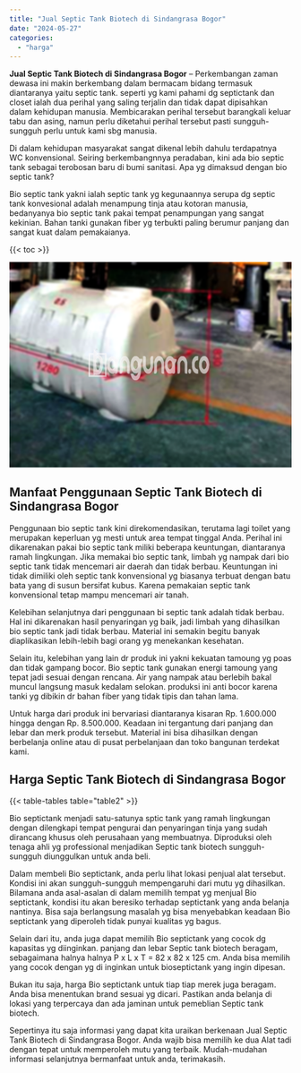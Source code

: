 ```yaml
---
title: "Jual Septic Tank Biotech di Sindangrasa Bogor"
date: "2024-05-27"
categories: 
  - "harga"
---
```


**Jual Septic Tank Biotech di Sindangrasa Bogor** – Perkembangan zaman dewasa ini makin berkembang dalam bermacam bidang termasuk diantaranya yaitu septic tank. seperti yg kami pahami dg septictank dan closet ialah dua perihal yang saling terjalin dan tidak dapat dipisahkan dalam kehidupan manusia. Membicarakan perihal tersebut barangkali keluar tabu dan asing, namun perlu diketahui perihal tersebut pasti sungguh-sungguh perlu untuk kami sbg manusia.

Di dalam kehidupan masyarakat sangat dikenal lebih dahulu terdapatnya WC konvensional. Seiring berkembangnnya peradaban, kini ada bio septic tank sebagai terobosan baru di bumi sanitasi. Apa yg dimaksud dengan bio septic tank?

Bio septic tank yakni ialah septic tank yg kegunaannya serupa dg septic tank konvesional adalah menampung tinja atau kotoran manusia, bedanyanya bio septic tank pakai tempat penampungan yang sangat kekinian. Bahan tanki gunakan fiber yg terbukti paling berumur panjang dan sangat kuat dalam pemakaianya.

{{< toc >}}

![Jual Septic Tank Biotech di Sindangrasa Bogor](/images/jual-bio-septictank-04.png)

## Manfaat Penggunaan Septic Tank Biotech di Sindangrasa Bogor

Penggunaan bio septic tank kini direkomendasikan, terutama lagi toilet yang merupakan keperluan yg mesti untuk area tempat tinggal Anda. Perihal ini dikarenakan pakai bio septic tank miliki beberapa keuntungan, diantaranya ramah lingkungan. Jika memakai bio septic tank, limbah yg nampak dari bio septic tank tidak mencemari air daerah dan tidak berbau. Keuntungan ini tidak dimiliki oleh septic tank konvensional yg biasanya terbuat dengan batu bata yang di susun bersifat kubus. Karena pemakaian septic tank konvensional tetap mampu mencemari air tanah.

Kelebihan selanjutnya dari penggunaan bi septic tank adalah tidak berbau. Hal ini dikarenakan hasil penyaringan yg baik, jadi limbah yang dihasilkan bio septic tank jadi tidak berbau. Material ini semakin begitu banyak diaplikasikan lebih-lebih bagi orang yg menekankan kesehatan.

Selain itu, kelebihan yang lain dr produk ini yakni kekuatan tamoung yg poas dan tidak gampang bocor. Bio septic tank gunakan energi tamoung yang tepat jadi sesuai dengan rencana. Air yang nampak atau berlebih bakal muncul langsung masuk kedalam selokan. produksi ini anti bocor karena tanki yg dibikin dr bahan fiber yang tidak tipis dan tahan lama.

Untuk harga dari produk ini bervariasi diantaranya kisaran Rp. 1.600.000 hingga dengan Rp. 8.500.000. Keadaan ini tergantung dari panjang dan lebar dan merk produk tersebut. Material ini bisa dihasilkan dengan berbelanja online atau di pusat perbelanjaan dan toko bangunan terdekat kami.

## Harga Septic Tank Biotech di Sindangrasa Bogor

{{< table-tables table="table2" >}}

Bio septictank menjadi satu-satunya sptic tank yang ramah lingkungan dengan dilengkapi tempat pengurai dan penyaringan tinja yang sudah dirancang khusus oleh perusahaan yang membuatnya. Diproduksi oleh tenaga ahli yg professional menjadikan Septic tank biotech sungguh-sungguh diunggulkan untuk anda beli.

Dalam membeli Bio septictank, anda perlu lihat lokasi penjual alat tersebut. Kondisi ini akan sungguh-sungguh mempengaruhi dari mutu yg dihasilkan. Bilamana anda asal-asalan di dalam memilih tempat yg menjual Bio septictank, kondisi itu akan beresiko terhadap septictank yang anda belanja nantinya. Bisa saja berlangsung masalah yg bisa menyebabkan keadaan Bio septictank yang diperoleh tidak punyai kualitas yg bagus.

Selain dari itu, anda juga dapat memilih Bio septictank yang cocok dg kapasitas yg diinginkan. panjang dan lebar Septic tank biotech beragam, sebagaimana halnya halnya P x L x T = 82 x 82 x 125 cm. Anda bisa memilih yang cocok dengan yg di inginkan untuk bioseptictank yang ingin dipesan.

Bukan itu saja, harga Bio septictank untuk tiap tiap merek juga beragam. Anda bisa menentukan brand sesuai yg dicari. Pastikan anda belanja di lokasi yang terpercaya dan ada jaminan untuk pemeblian Septic tank biotech.

Sepertinya itu saja informasi yang dapat kita uraikan berkenaan Jual Septic Tank Biotech di Sindangrasa Bogor. Anda wajib bisa memilih ke dua Alat tadi dengan tepat untuk memperoleh mutu yang terbaik. Mudah-mudahan informasi selanjutnya bermanfaat untuk anda, terimakasih.
